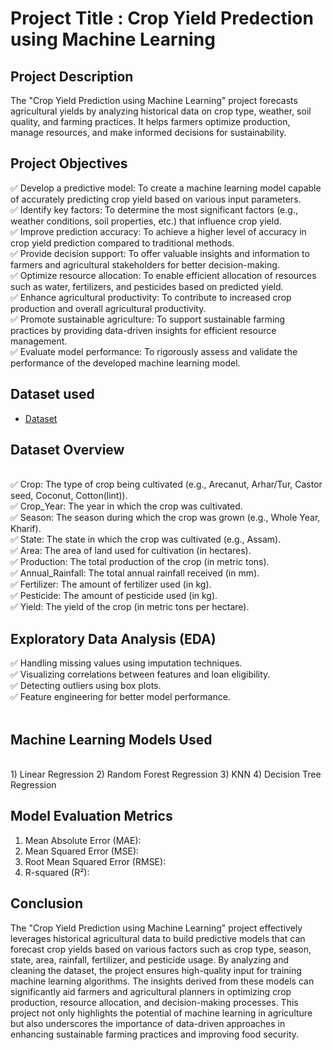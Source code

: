 # Project Title : Crop Yield Predection using Machine Learning

## Project Description 
The "Crop Yield Prediction using Machine Learning" project forecasts agricultural yields by analyzing historical data on crop type, weather, soil quality, and farming practices. It helps farmers optimize production, manage resources, and make informed decisions for sustainability.
<br>

## Project Objectives 

✅ Develop a predictive model: To create a machine learning model capable of accurately predicting crop yield based on various input parameters.
<br>
✅ Identify key factors: To determine the most significant factors (e.g., weather conditions, soil properties, etc.) that influence crop yield.
<br> 
✅ Improve prediction accuracy: To achieve a higher level of accuracy in crop yield prediction compared to traditional methods.
<br>
✅ Provide decision support: To offer valuable insights and information to farmers and agricultural stakeholders for better decision-making.
<br>
✅ Optimize resource allocation: To enable efficient allocation of resources such as water, fertilizers, and pesticides based on predicted yield.
<br>
✅ Enhance agricultural productivity: To contribute to increased crop production and overall agricultural productivity.
<br>
✅ Promote sustainable agriculture: To support sustainable farming practices by providing data-driven insights for efficient resource management.
<br>
✅ Evaluate model performance: To rigorously assess and validate the performance of the developed machine learning model.
<br>

## Dataset used

- <a href="https://github.com/Madhu-D025/Crop-Yield-Prediction-using-Machine-Learning/blob/main/crop_yield.csv">Dataset</a>

## Dataset Overview

<br>
✅ Crop: The type of crop being cultivated (e.g., Arecanut, Arhar/Tur, Castor seed, Coconut, Cotton(lint)).
<br>
✅ Crop_Year: The year in which the crop was cultivated.
<br>
✅ Season: The season during which the crop was grown (e.g., Whole Year, Kharif).
<br>
✅ State: The state in which the crop was cultivated (e.g., Assam).
<br>
✅ Area: The area of land used for cultivation (in hectares).
<br>
✅ Production: The total production of the crop (in metric tons).
<br>
✅ Annual_Rainfall: The total annual rainfall received (in mm).
<br>
✅ Fertilizer: The amount of fertilizer used (in kg).
<br>
✅ Pesticide: The amount of pesticide used (in kg).
<br>
✅ Yield: The yield of the crop (in metric tons per hectare).
<br>

## Exploratory Data Analysis (EDA)

✅ Handling missing values using imputation techniques.
<br>
✅ Visualizing correlations between features and loan eligibility.
<br>
✅ Detecting outliers using box plots.
<br>
✅ Feature engineering for better model performance.
<br>
<br>

## Machine Learning Models Used

<br>
1) Linear Regression
2) Random Forest Regression
3) KNN
4) Decision Tree Regression
<br>

## Model Evaluation Metrics

1) Mean Absolute Error (MAE):
2) Mean Squared Error (MSE):
3) Root Mean Squared Error (RMSE):
4) R-squared (R²):

## Conclusion

The "Crop Yield Prediction using Machine Learning" project effectively leverages historical agricultural data to build predictive models that can forecast crop yields based on various factors such as crop type, season, state, area, rainfall, fertilizer, and pesticide usage. By analyzing and cleaning the dataset, the project ensures high-quality input for training machine learning algorithms. The insights derived from these models can significantly aid farmers and agricultural planners in optimizing crop production, resource allocation, and decision-making processes. This project not only highlights the potential of machine learning in agriculture but also underscores the importance of data-driven approaches in enhancing sustainable farming practices and improving food security.



